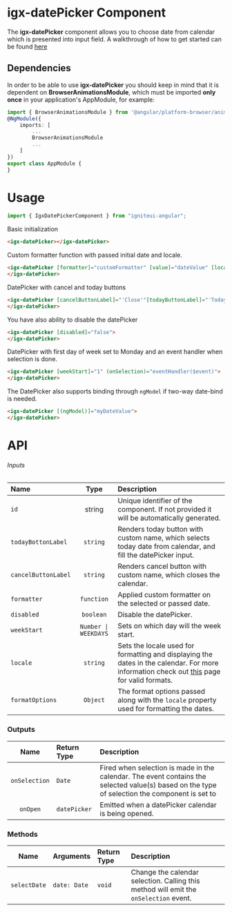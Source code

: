 # igx-datePicker Component

The **igx-datePicker** component allows you to choose date from calendar
which is presented into input field.
A walkthrough of how to get started can be found [here](https://www.infragistics.com/products/ignite-ui-angular/angular/components/date_picker.html)

## Dependencies
In order to be able to use **igx-datePicker** you should keep in mind that it is dependent on **BrowserAnimationsModule**,
which must be imported **only once** in your application's AppModule, for example:
```typescript
import { BrowserAnimationsModule } from '@angular/platform-browser/animations';
@NgModule({
	imports: [
		...
        BrowserAnimationsModule
        ...
	]
})
export class AppModule {
}
```

# Usage
```typescript
import { IgxDatePickerComponent } from "igniteui-angular";
```

Basic initialization
```html
<igx-datePicker></igx-datePicker>
```
Custom formatter function with passed initial date and locale.
```html
<igx-datePicker [formatter]="customFormatter" [value]="dateValue" [locale]="'en-US'">
</igx-datePicker>
```

DatePicker with cancel and today buttons
```html
<igx-datePicker [cancelButtonLabel]="'Close'"[todayButtonLabel]="'Today'">
</igx-datePicker>
```

You have also ability to disable the datePicker
```html
<igx-datePicker [disabled]="false">
</igx-datePicker>
```

DatePicker with first day of week set to Monday and an event handler when selection is done.
```html
<igx-datePicker [weekStart]="1" (onSelection)="eventHandler($event)">
</igx-datePicker>
```

The DatePicker also supports binding through `ngModel` if two-way date-bind is needed.
```html
<igx-datePicker [(ngModel)]="myDateValue">
</igx-datePicker>
```

# API

###### Inputs
| Name   |      Type      |  Description |
|:----------|:-------------:|:------|
| `id` | string | Unique identifier of the component. If not provided it will be automatically generated.|
| `todayBottonLabel` | `string` | Renders today button with custom name, which selects today date from calendar, and fill the datePicker input. |
| `cancelButtonLabel` | `string` | Renders cancel button with custom name, which closes the calendar. |
| `formatter` | `function` | Applied custom formatter on the selected or passed date. |
| `disabled` | `boolean` | Disable the datePicker. |
| `weekStart`| `Number \| WEEKDAYS` | Sets on which day will the week start. |
| `locale` | `string` | Sets the locale used for formatting and displaying the dates in the calendar. For more information check out [this](https://developer.mozilla.org/en-US/docs/Web/JavaScript/Reference/Global_Objects/Intl) page for valid formats. |
| `formatOptions` | `Object` | The format options passed along with the `locale` property used for formatting the dates. |

### Outputs
| Name | Return Type | Description |
|:--:|:---|:---|
| `onSelection` | `Date` | Fired when selection is made in the calendar. The event contains the selected value(s) based on the type of selection the component is set to |
| `onOpen`  | `datePicker` | Emitted when a datePicker calendar is being opened.  |

### Methods
| Name   | Arguments | Return Type | Description |
|:----------:|:------|:------|:------|
| `selectDate` | `date: Date` | `void` | Change the calendar selection. Calling this method will emit the `onSelection` event. |
